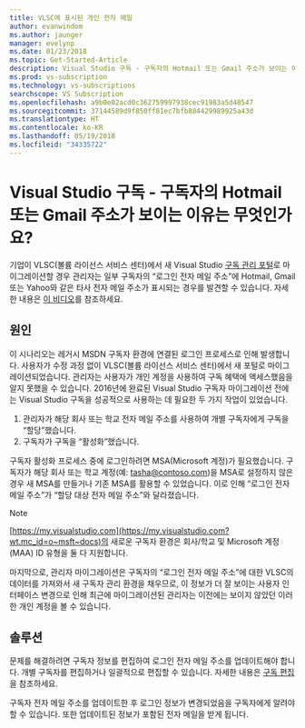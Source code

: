 ```yaml
---
title: VLSC에 표시된 개인 전자 메일
author: evanwindom
ms.author: jaunger
manager: evelynp
ms.date: 01/23/2018
ms.topic: Get-Started-Article
description: Visual Studio 구독 - 구독자의 Hotmail 또는 Gmail 주소가 보이는 이유는 무엇인가요?
ms.prod: vs-subscription
ms.technology: vs-subscriptions
searchscope: VS Subscription
ms.openlocfilehash: a9b0e02acd0c362759997938cec91983a5d48547
ms.sourcegitcommit: 37144589d9f850ff81ec7bfb884429989925a43d
ms.translationtype: HT
ms.contentlocale: ko-KR
ms.lasthandoff: 05/19/2018
ms.locfileid: "34335722"
---
```

# <a name="visual-studio-subscriptions--why-am-i-seeing-hotmail-or-gmail-addresses-for-my-subscribers"></a>Visual Studio 구독 - 구독자의 Hotmail 또는 Gmail 주소가 보이는 이유는 무엇인가요? 

기업이 VLSC(볼륨 라이선스 서비스 센터)에서 새 Visual Studio [구독 관리 포털](https://manage.visualstudio.com)로 마이그레이션할 경우 관리자는 일부 구독자의 “로그인 전자 메일 주소”에 Hotmail, Gmail 또는 Yahoo와 같은 타사 전자 메일 주소가 표시되는 경우를 발견할 수 있습니다.  자세한 내용은 [이 비디오](https://www.youtube.com/watch?v=1op-i1zEMfY&t=0s&list=PLReL099Y5nRfDyvvwzNDBaZe7qTxmuM2T&index=6)를 참조하세요.

## <a name="cause"></a>원인

이 시나리오는 레거시 MSDN 구독자 환경에 연결된 로그인 프로세스로 인해 발생합니다. 사용자가 수정 과정 없이 VLSC(볼륨 라이선스 서비스 센터)에서 새 포털로 마이그레이션되었습니다. 관리자는 사용자가 개인 계정을 사용하여 구독 혜택에 액세스했음을 알지 못했을 수 있습니다. 2016년에 완료된 Visual Studio 구독자 마이그레이션 전에는 Visual Studio 구독을 성공적으로 사용하는 데 필요한 두 가지 작업이 있었습니다.
1. 관리자가 해당 회사 또는 학교 전자 메일 주소를 사용하여 개별 구독자에게 구독을 “할당”했습니다.
2. 구독자가 구독을 “활성화”했습니다.

구독자 활성화 프로세스 중에 로그인하려면 MSA(Microsoft 계정)가 필요했습니다. 구독자가 해당 회사 또는 학교 계정(예: tasha@contoso.com)을 MSA로 설정하지 않은 경우 새 MSA를 만들거나 기존 MSA를 활용할 수 있었습니다. 이로 인해 “로그인 전자 메일 주소”가 “할당 대상 전자 메일 주소”와 달라졌습니다.

> [!NOTE] 
> [https://my.visualstudio.com](https://my.visualstudio.com?wt.mc_id=o~msft~docs)의 새로운 구독자 환경은 회사/학교 및 Microsoft 계정(MAA) ID 유형을 둘 다 지원합니다.

마지막으로, 관리자 마이그레이션은 구독자의 “로그인 전자 메일 주소”에 대한 VLSC의 데이터를 가져와서 새 구독자 관리 환경을 채우므로, 이 정보가 더 잘 보이는 사용자 인터페이스 변경으로 인해 최근에 마이그레이션된 관리자는 이전에는 보이지 않았던 이러한 개인 계정을 볼 수 있습니다.

## <a name="solution"></a>솔루션

문제를 해결하려면 구독자 정보를 편집하여 로그인 전자 메일 주소를 업데이트해야 합니다.  개별 구독자를 편집하거나 일괄적으로 편집할 수 있습니다. 자세한 내용은 [구독 편집](edit-license.md)을 참조하세요.  

구독자 전자 메일 주소를 업데이트한 후 로그인 정보가 변경되었음을 구독자에게 알려야 할 수 있습니다.  또한 업데이트된 정보가 포함된 전자 메일을 받게 됩니다.   